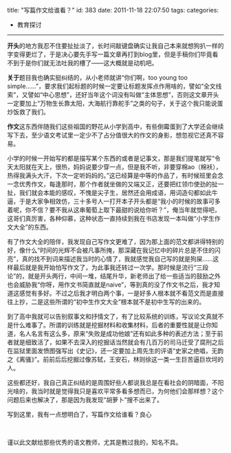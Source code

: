 title: "写篇作文给谁看？"
id: 383
date: 2011-11-18 22:07:50
tags: 
categories: 
- 教育探讨
---

**开头**的地方我忍不住要扯扯淡了，长时间敲键盘确实让我自己本来就想狗扒一样的字变得更烂了，于是决心要先手写一篇文章再打到blog里，但是手稿你们毕竟看不到于是你们就无法吐我的槽了——这大概就是动机吧。<!--more-->

**关于**题目我也确实挺纠结的，从小老师就讲“你们啊，too young too simple……”，要求我们起标题的时候一定要让标题发挥点作用啥的，譬如“全文线索”，又譬如“中心思想”，还好当年这个词没有叫做“主体思想”，否则这文章开头一定要加上“万物生长靠太阳，大海航行靠舵手”之类的句子，关于这个我只能说蛋炒饭救了我们。

**作文**这东西伴随我们这些祖国的野花从小学到高中，有些倒霉蛋到了大学还会继续写下去，至少语文考试里一定少不了占分值很大的作文的身影，想忽视它还真不容易。

小学的时候一开始写的都是描写某个东西的或者是记事文，那是我们提笔就写“令天太阳就在天上，很热，妈妈说要少穿一点，但是我不听，非要穿棉ao（棉袄），热得我满头大汗，下次一定听妈妈的。”这已经算是中等的作品了，有时候班里会念一念优秀作文，每逢那时，那个作者就坐做的又端又正，还要把红领巾使劲的扯一扯，我们就会本能的感叹，不愧是尖子生，居然还会用成语，用词造句都如此牛逼，于是大家争相效仿，三十多号人一打开本子开头都是“我小的时候的故事可多着呢，你不信？要不我从这串葡萄上取下最甜的说给你听？”，俺当年就觉得吧，这哥们真厉害，各种仰慕，这种状态一直持续到我在书店发现一本叫做“小学生作文大全”的东西。

有了作文大全的陪伴，我发现自己写作文更难了，因为那上面的范文都讲得特别的好，像什么“时间的光辉不会被凡事所掩，那深藏在我记忆中的碎片总是不住的闪亮”，真的找不到词来描述我当时的心情了，我就感觉我自己写的就是狗屎……这样最后就是我开始怕写作文了，为此事我还转过一次学。那时候是流行“三段论”的，就是开头两行，中间一堆，结尾升华，新老师出了给一些适当的鼓励之外也会威胁我“你呀，用作文书简直就是naive”，等到真的没了作文书之后，我才知道这感觉有多好。不过之后我才明白两个事，一是好多人根本就不看范文而是直接往上抄，二是这些所谓的“初中生作文大全”根本就不是初中生写的出来的。

到了高中我就可以告别叙事文和抒情文了，有了比较系统的训练，写议论文真就不是什么难事了。所谓的训练就是挖掘材料和收集材料，后者的重要性就是让你知道，名人名言有这么多，原来“失败是成功他娘”还有如此多种的表述方法；至于前者就是细致活了，如果不去深入的挖掘话当然就会有几百万的司马迁受了腐刑之后在监狱里面发愤图强写出《史记》，还一定要加上周先生的评语“史家之绝唱，无韵之《离骚》”。前前后后挖掘过像苏轼，王安石，林则徐这一类一生巨苦逼巨坎坷的人。

这些都还好，我自己真正纠结的是周围好些人都说我总是在看社会的阴暗面，不阳光啥的，我当时就是觉得我只是喜欢平常多看多想而已，为何他们会那样想？这个问题后来也解决了，那是因为我发现“胡萝卜”搜不出来了。

写到这里，我有一点想明白了，写篇作文给谁看？良心

&nbsp;

谨以此文献给那些优秀的语文教师，尤其是教过我的，知名不具。